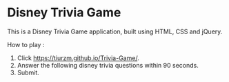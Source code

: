 # Disney Trivia Game

This is a Disney Trivia Game application, built using HTML, CSS and jQuery.

How to play :

1. Click https://tiurzm.github.io/Trivia-Game/.
2. Answer the following disney trivia questions within 90 seconds.
3. Submit.
